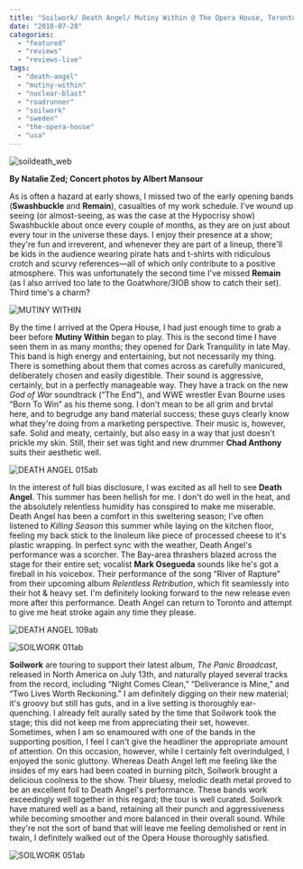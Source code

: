 ```yaml
---
title: "Soilwork/ Death Angel/ Mutiny Within @ The Opera House, Toronto ON, July 19 2010"
date: "2010-07-28"
categories: 
  - "featured"
  - "reviews"
  - "reviews-live"
tags: 
  - "death-angel"
  - "mutiny-within"
  - "nuclear-blast"
  - "roadrunner"
  - "soilwork"
  - "sweden"
  - "the-opera-house"
  - "usa"
---
```


![](http://www.hellbound.ca/wp-content/uploads/2010/07/soildeath_web.gif "soildeath_web")

**By Natalie Zed; Concert photos by Albert Mansour**

As is often a hazard at early shows, I missed two of the early opening bands (**Swashbuckle** and **Remain**), casualties of my work schedule. I've wound up seeing (or almost-seeing, as was the case at the Hypocrisy show) Swashbuckle about once every couple of months, as they are on just about every tour in the universe these days. I enjoy their presence at a show; they're fun and irreverent, and whenever they are part of a lineup, there'll be kids in the audience wearing pirate hats and t-shirts with ridiculous crotch and scurvy references—all of which only contribute to a positive atmosphere. This was unfortunately the second time I've missed **Remain** (as I also arrived too late to the Goatwhore/3IOB show to catch their set). Third time's a charm?

![](http://www.hellbound.ca/wp-content/uploads/2010/07/MUTINY-WITHIN-030ab.jpg "MUTINY WITHIN")

By the time I arrived at the Opera House, I had just enough time to grab a beer before **Mutiny Within** began to play. This is the second time I have seen them in as many months; they opened for Dark Tranquility in late May. This band is high energy and entertaining, but not necessarily my thing. There is something about them that comes across as carefully manicured, deliberately chosen and easily digestible. Their sound is aggressive, certainly, but in a perfectly manageable way. They have a track on the new _God of War_ soundtrack (“The End”), and WWE wrestler Evan Bourne uses “Born To Win” as his theme song. I don't mean to be all grim and brvtal here, and to begrudge any band material success; these guys clearly know what they're doing from a marketing perspective. Their music is, however, safe. Solid and meaty, certainly, but also easy in a way that just doesn't prickle my skin. Still, their set was tight and new drummer **Chad Anthony** suits their aesthetic well.

![](http://www.hellbound.ca/wp-content/uploads/2010/07/DEATH-ANGEL-015ab.jpg "DEATH ANGEL 015ab")

In the interest of full bias disclosure, I was excited as all hell to see **Death Angel**. This summer has been hellish for me. I don't do well in the heat, and the absolutely relentless humidity has conspired to make me miserable. Death Angel has been a comfort in this sweltering season; I've often listened to _Killing Season_ this summer while laying on the kitchen floor, feeling my back stick to the linoleum like piece of processed cheese to it's plastic wrapping. In perfect sync with the weather, Death Angel's performance was a scorcher. The Bay-area thrashers blazed across the stage for their entire set; vocalist **Mark Osegueda** sounds like he's got a fireball in his voicebox. Their performance of the song “River of Rapture” from their upcoming album _Relentless Retribution_, which fit seamlessly into their hot & heavy set. I'm definitely looking forward to the new release even more after this performance. Death Angel can return to Toronto and attempt to give me heat stroke again any time they please.

![](http://www.hellbound.ca/wp-content/uploads/2010/07/DEATH-ANGEL-109ab.jpg "DEATH ANGEL 109ab")

![](http://www.hellbound.ca/wp-content/uploads/2010/07/SOILWORK-011ab.jpg "SOILWORK 011ab")

**Soilwork** are touring to support their latest album, _The Panic Broadcast_, released in North America on July 13th, and naturally played several tracks from the record, including “Night Comes Clean,” “Deliverance is Mine,” and “Two Lives Worth Reckoning.” I am definitely digging on their new material; it's groovy but still has guts, and in a live setting is thoroughly ear-quenching. I already felt aurally sated by the time that Soilwork took the stage; this did not keep me from appreciating their set, however. Sometimes, when I am so enamoured with one of the bands in the supporting position, I feel I can't give the headliner the appropriate amount of attention. On this occasion, however, while I certainly felt overindulged, I enjoyed the sonic gluttony. Whereas Death Angel left me feeling like the insides of my ears had been coated in burning pitch, Soilwork brought a delicious coolness to the show. Their bluesy, melodic death metal proved to be an excellent foil to Death Angel's performance. These bands work exceedingly well together in this regard; the tour is well curated. Soilwork have matured well as a band, retaining all their punch and aggressiveness while becoming smoother and more balanced in their overall sound. While they're not the sort of band that will leave me feeling demolished or rent in twain, I definitely walked out of the Opera House thoroughly satisfied.

![](http://www.hellbound.ca/wp-content/uploads/2010/07/SOILWORK-051ab.jpg "SOILWORK 051ab")
